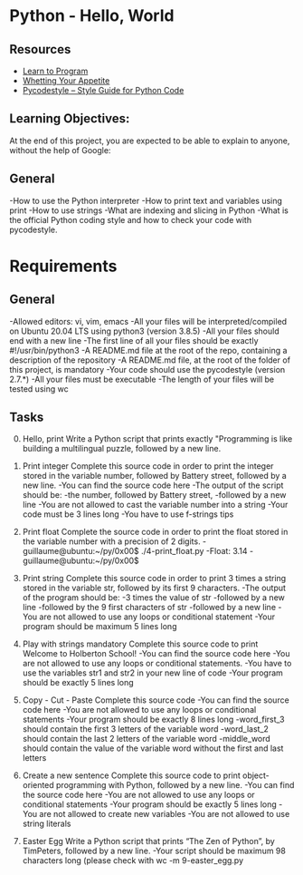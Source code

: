 # Python - Hello, World

## Resources
 
- <a href="https://www.youtube.com/playlist?list=PLGLfVvz_LVvTn3cK5e6LjhgGiSeVlIRwt"> Learn to Program</a>
- <a href="https://docs.python.org/3/tutorial/appetite.html"> Whetting Your Appetite</a>
- <a href="https://pypi.org/project/pycodestyle/"> Pycodestyle – Style Guide for Python Code</a>

## Learning Objectives:
At the end of this project, you are expected to be able to explain to anyone, without the help of Google:

## General
-How to use the Python interpreter
-How to print text and variables using print
-How to use strings
-What are indexing and slicing in Python
-What is the official Python coding style and how to check your code with pycodestyle.

# Requirements
## General

-Allowed editors: vi, vim, emacs
-All your files will be interpreted/compiled on Ubuntu 20.04 LTS using python3 (version 3.8.5)
-All your files should end with a new line
-The first line of all your files should be exactly #!/usr/bin/python3
-A README.md file at the root of the repo, containing a description of the repository
-A README.md file, at the root of the folder of this project, is mandatory
-Your code should use the pycodestyle (version 2.7.*)
-All your files must be executable
-The length of your files will be tested using wc


## Tasks

0. Hello, print
Write a Python script that prints exactly "Programming is like building a multilingual puzzle, followed by a new line.

1. Print integer
Complete this source code in order to print the integer stored in the variable number, followed by Battery street, followed by a new line.
-You can find the source code here
-The output of the script should be:
    -the number, followed by Battery street,
    -followed by a new line
-You are not allowed to cast the variable number into a string
-Your code must be 3 lines long
-You have to use f-strings tips

2. Print float
Complete the source code in order to print the float stored in the variable number with a precision of 2 digits.
-guillaume@ubuntu:~/py/0x00$ ./4-print_float.py
-Float: 3.14
-guillaume@ubuntu:~/py/0x00$

3. Print string
Complete this source code in order to print 3 times a string stored in the variable str, followed by its first 9 characters.
-The output of the program should be:
-3 times the value of str
-followed by a new line
-followed by the 9 first characters of str
-followed by a new line
-You are not allowed to use any loops or conditional statement
-Your program should be maximum 5 lines long

4. Play with strings
mandatory
Complete this source code to print Welcome to Holberton School!
-You can find the source code here
-You are not allowed to use any loops or conditional statements.
-You have to use the variables str1 and str2 in your new line of code
-Your program should be exactly 5 lines long

5. Copy - Cut - Paste
Complete this source code
-You can find the source code here
-You are not allowed to use any loops or conditional statements
-Your program should be exactly 8 lines long
-word_first_3 should contain the first 3 letters of the variable word
-word_last_2 should contain the last 2 letters of the variable word
-middle_word should contain the value of the variable word without the first and last letters

6. Create a new sentence
Complete this source code to print object-oriented programming with Python, followed by a new line.
-You can find the source code here
-You are not allowed to use any loops or conditional statements
-Your program should be exactly 5 lines long
-You are not allowed to create new variables
-You are not allowed to use string literals

7. Easter Egg
Write a Python script that prints “The Zen of Python”, by TimPeters, followed by a new line.
-Your script should be maximum 98 characters long (please check with wc -m 9-easter_egg.py
